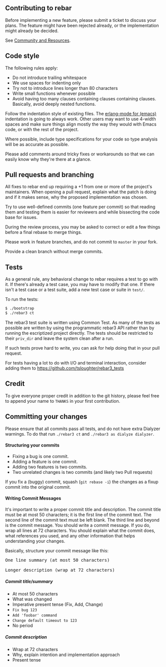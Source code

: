 Contributing to rebar
---------------------

Before implementing a new feature, please submit a ticket to discuss your plans.
The feature might have been rejected already, or the implementation might already be decided.

See [Community and Resources](README.md#community-and-resources).

Code style
----------

The following rules apply:
 * Do not introduce trailing whitespace
 * We use spaces for indenting only
 * Try not to introduce lines longer than 80 characters
 * Write small functions whenever possible
 * Avoid having too many clauses containing clauses containing clauses.
   Basically, avoid deeply nested functions.

Follow the indentation style of existing files. The [erlang-mode for
(emacs)](http://www.erlang.org/doc/man/erlang.el.html) indentation is going to
always work. Other users may want to use 4-width spaces and make sure things
align mostly the way they would with Emacs code, or with the rest of the
project.

Where possible, include type specifications for your code so type analysis
will be as accurate as possible.

Please add comments around tricky fixes or workarounds so that we can
easily know why they're there at a glance.

Pull requests and branching
---------------------------

All fixes to rebar end up requiring a +1 from one or more of the project's
maintainers. When opening a pull request, explain what the patch is doing
and if it makes sense, why the proposed implementation was chosen.

Try to use well-defined commits (one feature per commit) so that reading
them and testing them is easier for reviewers and while bissecting the code
base for issues.

During the review process, you may be asked to correct or edit a few things
before a final rebase to merge things.

Please work in feature branches, and do not commit to `master` in your fork.

Provide a clean branch without merge commits.

Tests
-----

As a general rule, any behavioral change to rebar requires a test to go with
it. If there's already a test case, you may have to modify that one. If there
isn't a test case or a test suite, add a new test case or suite in `test/`.

To run the tests:

```sh
$ ./bootstrap
$ ./rebar3 ct
```

The rebar3 test suite is written using Common Test. As many of the tests as
possible are written by using the programmatic rebar3 API rather than
by running the escriptized project directly. The tests should be restricted
to their `priv_dir` and leave the system clean after a run.

 If such tests prove hard to write, you can ask for help doing that in your
pull request.

For tests having a lot to do with I/O and terminal interaction, consider
adding them to https://github.com/tsloughter/rebar3_tests


Credit
------

To give everyone proper credit in addition to the git history, please feel free to append
your name to `THANKS` in your first contribution.

Committing your changes
-----------------------

Please ensure that all commits pass all tests, and do not have extra Dialyzer warnings.
To do that run `./rebar3 ct` and `./rebar3 as dialyze dialyzer`.

#### Structuring your commits

- Fixing a bug is one commit.
- Adding a feature is one commit.
- Adding two features is two commits.
- Two unrelated changes is two commits (and likely two Pull requests)

If you fix a (buggy) commit, squash (`git rebase -i`) the changes as a fixup commit into
the original commit.

#### Writing Commit Messages

It's important to write a proper commit title and description. The commit title must be
at most 50 characters; it is the first line of the commit text. The second line of the
commit text must be left blank. The third line and beyond is the commit message. You
should write a commit message. If you do, wrap all lines at 72 characters. You should
explain what the commit does, what references you used, and any other information
that helps understanding your changes.

Basically, structure your commit message like this:

<pre>
One line summary (at most 50 characters)

Longer description (wrap at 72 characters)
</pre>

##### Commit title/summary

* At most 50 characters
* What was changed
* Imperative present tense (Fix, Add, Change)
 * `Fix bug 123`
 * `Add 'foobar' command`
 * `Change default timeout to 123`
* No period

##### Commit description

* Wrap at 72 characters
* Why, explain intention and implementation approach
* Present tense
